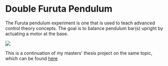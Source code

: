 # Double Furuta Pendulum
The Furuta pendulum experiment is one that is used to teach advanced control theory concepts. The goal is to balance pendulum bar(s) upright by actuating a motor at the base.

![](../media/FurutaSolidModel.png?raw=true)

This is a continuation of my masters' thesis project on the same topic, which can be found [here](https://drum.lib.umd.edu/bitstream/handle/1903/21255/Srinivas_umd_0117N_19182.pdf?sequence=1&isAllowed=y)

